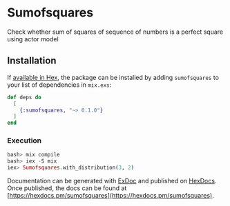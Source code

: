 # Sumofsquares

Check whether sum of squares of sequence of numbers is a perfect square using actor
model

## Installation

If [available in Hex](https://hex.pm/docs/publish), the package can be installed
by adding `sumofsquares` to your list of dependencies in `mix.exs`:

```elixir
def deps do
  [
    {:sumofsquares, "~> 0.1.0"}
  ]
end
```

### Execution

```elixir
bash> mix compile
bash> iex -S mix
iex> Sumofsquares.with_distribution(3, 2)
```

Documentation can be generated with [ExDoc](https://github.com/elixir-lang/ex_doc)
and published on [HexDocs](https://hexdocs.pm). Once published, the docs can
be found at [https://hexdocs.pm/sumofsquares](https://hexdocs.pm/sumofsquares).

